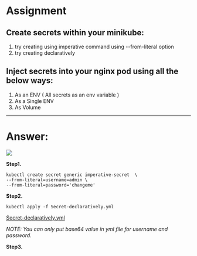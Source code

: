 # Assignment 

## Create secrets within your minikube:
1. try creating using imperative command using --from-literal option
2. try creating declaratively

## Inject secrets into your nginx pod using all the below ways:
1. As an ENV ( All secrets as an env variable )
2. As a Single ENV
3. As Volume

---

# Answer:

![](https://media.giphy.com/media/3NtY188QaxDdC/giphy.gif)

__Step1.__

    kubectl create secret generic imperative-secret  \
    --from-literal=username=admin \ 
    --from-literal=password='changeme'
 
__Step2.__

    kubectl apply -f Secret-declaratively.yml

[Secret-declaratively.yml](https://github.com/HOLAPH/Kubernetes-secret/blob/main/Secret-declaratively.yml)

*NOTE: You can only put base64 value in yml file for username and password.*



__Step3.__
